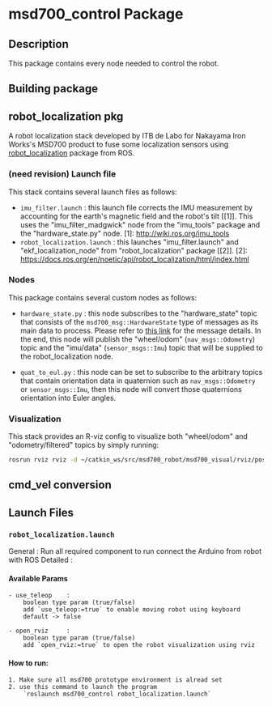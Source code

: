 <!-- 
##########################################
Last Update     : 28 July 2024
Commenter       : Dimas Ridhwana S 



contact person : dimsridhwana@gmail.com
########################################### 
-->


# msd700_control Package

## Description
This package contains every node needed to control the robot. 

## Building package

robot_localization pkg
--------

A robot localization stack developed by ITB de Labo for Nakayama Iron Works's MSD700 product to fuse some localization sensors using [robot_localization](https://docs.ros.org/en/noetic/api/robot_localization/html/index.html) package from ROS.

### (need revision) Launch file
This stack contains several launch files as follows:
* `imu_filter.launch` : this launch file corrects the IMU measurement by accounting for the earth's magnetic field and the robot's tilt [[1]]. This uses the "imu_filter_madgwick" node from the "imu_tools" package and the "hardware_state.py" node.
[1]: http://wiki.ros.org/imu_tools
* `robot_localization.launch` : this launches "imu_filter.launch" and "ekf_localization_node" from "robot_localization" package [[2]].
[2]: https://docs.ros.org/en/noetic/api/robot_localization/html/index.html

### Nodes
This package contains several custom nodes as follows:
* `hardware_state.py` : this node subscribes to the "hardware_state" topic that consists of the `msd700_msg::HardwareState` type of messages as its main data to process. Please refer to [this link](https://github.com/itbdelaboprogramming/msd700_robot/msd700_movement/msd700_msg) for the message details. In the end, this node will publish the "wheel/odom" (`nav_msgs::Odometry`) topic and the "imu/data" (`sensor_msgs::Imu`) topic that will be supplied to the robot_localization node.

* `quat_to_eul.py` : this node can be set to subscribe to the arbitrary topics that contain orientation data in quaternion such as `nav_msgs::Odometry` or `sensor_msgs::Imu`, then this node will convert those quaternions orientation into Euler angles.

### Visualization
This stack provides an R-viz config to visualize both "wheel/odom" and "odometry/filtered" topics by simply running:
```bash
rosrun rviz rviz -d ~/catkin_ws/src/msd700_robot/msd700_visual/rviz/pose_estimation.rviz
```

cmd_vel conversion
-------- 



## Launch Files

### `robot_localization.launch`
General     : Run all required component to run connect the Arduino from robot with ROS
Detailed    :     

#### Available Params   
    - use_teleop    : 
        boolean type param (true/false)
        add `use_teleop:=true` to enable moving robot using keyboard
        default -> false

    - open_rviz     : 
        boolean type param (true/false)
        add `open_rviz:=true` to open the robot visualization using rviz


#### How to run:
    1. Make sure all msd700 prototype environment is alread set
    2. use this command to launch the program
        `roslaunch msd700_control robot_localization.launch`





